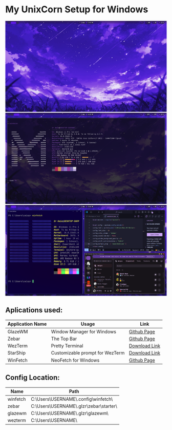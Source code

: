 # My UnixCorn Setup for Windows

<img src="resources/2.png" width="800" alt="">
<img src="resources/1.png" width="800" alt="">
<img src="resources/3.png" width="800" alt="">

## Aplications used:

| Application Name | Usage | Link |
| ------------- | ------------- | ------------ |
| GlazeWM  | Window Manager for Windows | [Github Page](https://github.com/glzr-io/glazewm) |
| Zebar  | The Top Bar | [Github Page](https://github.com/glzr-io/zebar) |
| WezTerm  | Pretty Terminal | [Download Link](https://wezfurlong.org/wezterm/index.html) |
| StarShip  | Customizable prompt for WezTerm | [Download Link](https://starship.rs/) |
| WinFetch  | NeoFetch for Windows | [Github Page](https://github.com/lptstr/winfetch) |

## Config Location:

| Name | Path |
| ------------- | ------------- |
| winfetch | C:\Users\USERNAME\\.config\winfetch\ |
| zebar  | C:\Users\USERNAME\\.glzr\zebar\starter\ |
| glazewm  | C:\Users\USERNAME\\.glzr\glazewm\ |
| wezterm  | C:\Users\USERNAME\ |
